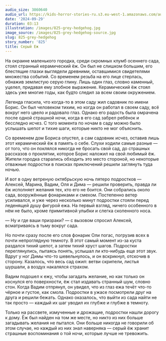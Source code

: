 ```yaml
---
audio_size: 3860640
audio_url: https://kids-horror-stories-ru.s3.eu-west-1.amazonaws.com/audio/825-grey-hedgehog.mp3
date: '2024-09-29'
duration: 03:13
illustration: /images/825-grey-hedgehog.jpg
image_source: /images/825-grey-hedgehog-source.jpg
slug: 825-grey-hedgehog
story_number: '825'
title: Серый Еж
---
```


На окраине маленького городка, среди скромных клумб осеннего сада, стоял странный керамический ёж. Он был не слишком большим, его блестящие глазки выглядели древними, оставшимися свидетелями множества событий. Со временем резьба на его лице стерлась, обнажив землистую серую глину. Лишь один глаз, словно каменный, уцелел, придавая ему злобное выражение. Керамический ёж стоял здесь уже многие годы, как будто следил за всем своим окружением.

Легенда гласила, что когда-то в этом саду жил садовник по имени Борис. Он был человеком тихим, но когда он работал в своем саду, всё вокруг него цвело и радовало глаз. Однако его радость была омрачена после одной страшной ночи, когда в его сад забрел ребёнок и бесследно исчез. С того момента по ночам в саду можно было услышать шепот и тихие шаги, которые никто не мог объяснить.

Со временем дом Бориса опустел, а сам садовник исчез, оставив лишь этот керамический ёж в память о себе. Слухи ходили самые разные — от того, что он поклялся никогда не бросать свой сад, до страшных рассказов о проклятии, которое Борис наложил на свой любимый ёж. Жители городка старались обходить это место стороной, но некоторые отважные подростки в поисках приключений решили заглянуть туда ночью.

И вот в одну ветреную октябрьскую ночь пятеро подростков — Алексей, Марина, Вадим, Оля и Дима — решили проверить, правда ли ёж исполняет желания тех, кто его не боится. Они собрались около сада, вооружённые фонариками и смехом. Постепенно ветер усиливался, и уже через несколько минут подростки стояли перед леденящей душу фигурой ежа. На первый взгляд, ничего особенного в нём не было, кроме примитивной улыбки и слегка сколенного носа.

— Ну и где ваши призраки? — с вызовом спросил Алексей, всматриваясь в тьму вокруг сада.

Но почти сразу после его слов фонарик Оли погас, погрузив всех в почти непроглядную темноту. В этот самый момент из-за куста раздался тихий шепот, а затем тихий хруст шагов. Подростки переглянулись, пытаясь понять, услышал ли кто-нибудь еще этот звук. Вдруг у ног Димы что-то шевельнулось, и он вскрикнул, отскочив в сторону. Казалось, что весь сад ожил: ветви скрипели, листья шуршали, а воздух накалялся страхом.

Вадим подошел к ежу, чтобы загадать желание, но как только он коснулся его поверхности, ёж стал издавать странный шум, словно стон. Когда Вадим отпрянул, он увидел, что из глаз ежа течёт что-то чёрное и густое, как смола. Подростки в ужасе посмотрели друг на друга и решили бежать. Однако оказалось, что выйти из сада найти не так просто — каждый их шаг уводил их глубже и глубже в темноту.

Только на рассвете, измученные и дрожащие, подростки нашли дорогу к дому. Ёж был найден на том же месте, но никто из них больше загадывать желания не пытался. Они больше никогда не говорили об этом случае, но каждый из них знал наверняка — серый ёж хранит страшные воспоминания о той ночи, которые лучше не тревожить.